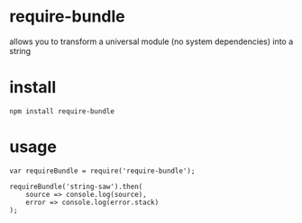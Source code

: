 # require-bundle

allows you to transform a universal module (no system dependencies) into a string

# install

```
npm install require-bundle
```

# usage

```
var requireBundle = require('require-bundle');

requireBundle('string-saw').then(
	source => console.log(source),
	error => console.log(error.stack)
);
```